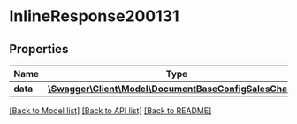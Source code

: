 # InlineResponse200131

## Properties
Name | Type | Description | Notes
------------ | ------------- | ------------- | -------------
**data** | [**\Swagger\Client\Model\DocumentBaseConfigSalesChannel**](DocumentBaseConfigSalesChannel.md) |  | [optional] 

[[Back to Model list]](../../README.md#documentation-for-models) [[Back to API list]](../../README.md#documentation-for-api-endpoints) [[Back to README]](../../README.md)

